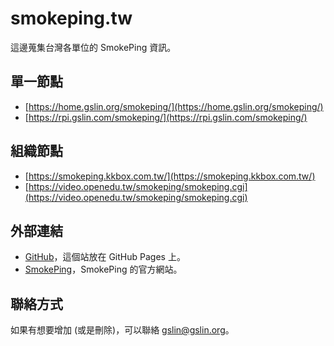 # smokeping.tw

這邊蒐集台灣各單位的 SmokePing 資訊。

## 單一節點

* [https://home.gslin.org/smokeping/](https://home.gslin.org/smokeping/)
* [https://rpi.gslin.com/smokeping/](https://rpi.gslin.com/smokeping/)

## 組織節點

* [https://smokeping.kkbox.com.tw/](https://smokeping.kkbox.com.tw/)
* [https://video.openedu.tw/smokeping/smokeping.cgi](https://video.openedu.tw/smokeping/smokeping.cgi)

## 外部連結

* [GitHub](https://github.com/gslin/smokeping.tw)，這個站放在 GitHub Pages 上。
* [SmokePing](https://oss.oetiker.ch/smokeping/)，SmokePing 的官方網站。

## 聯絡方式

如果有想要增加 (或是刪除)，可以聯絡 gslin@gslin.org。
